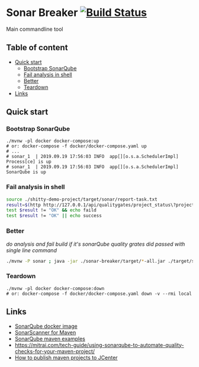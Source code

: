 # Sonar Breaker [![Build Status](https://travis-ci.org/daggerok/sonar-quality-gates-build-breaker.svg?branch=master)](https://travis-ci.org/daggerok/sonar-quality-gates-build-breaker)
Main commandline tool

## Table of content

* [Quick start](#Quick-start)
  * [Bootstrap SonarQube](#Bootstrap-SonarQube)
  * [Fail analysis in shell](#Fail-analysis-in-shell)
  * [Better](#Better)
  * [Teardown](#Teardown)
* [Links](#links)

## Quick start

### Bootstrap SonarQube

```shell script
./mvnw -pl docker docker-compose:up
# or: docker-compose -f docker/docker-compose.yaml up
# ...
# sonar_1  | 2019.09.19 17:56:03 INFO  app[][o.s.a.SchedulerImpl] Process[ce] is up
# sonar_1  | 2019.09.19 17:56:03 INFO  app[][o.s.a.SchedulerImpl] SonarQube is up
```

### Fail analysis in shell

```bash
source ./shitty-demo-project/target/sonar/report-task.txt
result=$(http http://127.0.0.1/api/qualitygates/project_status\?projectKey\=com.example:shitty-demo-project | jq -r '.projectStatus.status')
test $result != "OK" && echo faild
test $result != "OK" || echo success
```

### Better

_do analysis and fail build if it's sonarQube quality grates did passed with single line command_

```bash
./mvnw -P sonar ; java -jar ./sonar-breaker/target/*-all.jar ./target/sonar/report-task.txt
```

### Teardown

```shell script
./mvnw -pl docker docker-compose:down
# or: docker-compose -f docker/docker-compose.yaml down -v --rmi local
```

## Links

* [SonarQube docker image](https://hub.docker.com/_/sonarqube/)
* [SonarScanner for Maven](https://docs.sonarqube.org/latest/analysis/scan/sonarscanner-for-maven/)
* [SonarQube maven examples](https://github.com/SonarSource/sonar-scanning-examples/tree/master/sonarqube-scanner-maven)
* https://mitrai.com/tech-guide/using-sonarqube-to-automate-quality-checks-for-your-maven-project/
* [How to publish maven projects to JCenter](https://github.com/daggerok/publish-maven-project-to-jcenter)
